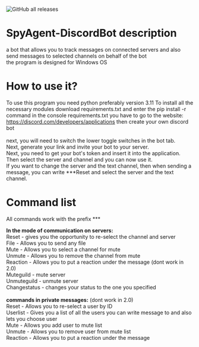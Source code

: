 ![GitHub all releases](https://img.shields.io/github/downloads/progame1201/SpyAgent-DiscordBot/total)

# SpyAgent-DiscordBot description
a bot that allows you to track messages on connected servers and also send messages to selected channels on behalf of the bot<br>
the program is designed for Windows OS
# How to use it?
To use this program you need python preferably version 3.11
To install all the necessary modules download requirements.txt and enter the pip install -r command in the console requirements.txt
you have to go to the website: https://discord.com/developers/applications then create your own discord bot <br>
<br>
next, you will need to switch the lower toggle switches in the bot tab.<br> Next, generate your link and invite your bot to your server.<br> Next, you need to get your bot's token and insert it into the application.<br> Then select the server and channel and you can now use it.<br> If you want to change the server and the text channel, then when sending a message, you can write ***Reset and select the server and the text channel. 

# Command list
All commands work with the prefix ***<br>

**In the mode of communication on servers:** <br>
Reset - gives you the opportunity to re-select the channel and server <br>
File - Allows you to send any file <br>
Mute - Allows you to select a channel for mute<br>
Unmute - Allows you to remove the channel from mute <br>
Reaction - Allows you to put a reaction under the message (dont work in 2.0)<br>
Muteguild - mute server<br>
Unmuteguild - unmute server<br>
Changestatus - changes your status to the one you specified<br>
<br>
**commands in private messages:** (dont work in 2.0)<br>
Reset - Allows you to re-select a user by ID<br>
Userlist - Gives you a list of all the users you can write message to and also lets you choose user<br>
Mute - Allows you add user to mute list<br>
Unmute - Allows you to remove user from mute list <br>
Reaction - Allows you to put a reaction under the message
